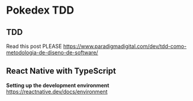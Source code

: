 # Pokedex TDD

## TDD
Read this post PLEASE
https://www.paradigmadigital.com/dev/tdd-como-metodologia-de-diseno-de-software/

## React Native with TypeScript

**Setting up the development environment**
 https://reactnative.dev/docs/environment
